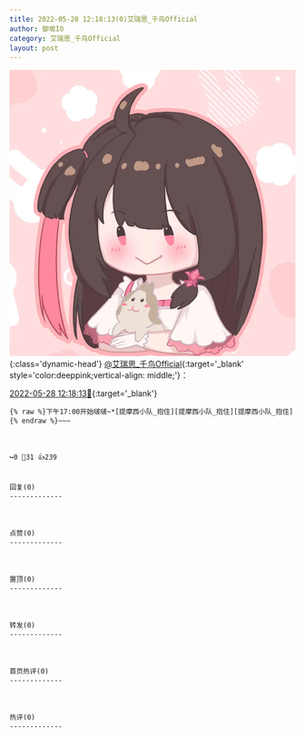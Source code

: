 ```yaml
---
title: 2022-05-28 12:18:13(0)艾瑞思_千鸟Official
author: 御坂IO
category: 艾瑞思_千鸟Official
layout: post
---
```


![img](/images/7e08840c56f251de28bdf766b647bd5fe9a5d50a.jpg){:class='dynamic-head'}
[@艾瑞思_千鸟Official](https://space.bilibili.com/1090010845/dynamic){:target='_blank' style='color:deeppink;vertical-align: middle;'}：

[2022-05-28 12:18:13🔗](https://t.bilibili.com/665174869510455337){:target='_blank'}

~~~
{% raw %}下午17:00开始啵啵~*[提摩西小队_抱住][提摩西小队_抱住][提摩西小队_抱住]
{% endraw %}~~~



↪️0 💬31 👍239


回复(0)
-------------



点赞(0)
-------------



置顶(0)
-------------



转发(0)
-------------



首页热评(0)
-------------



热评(0)
-------------




